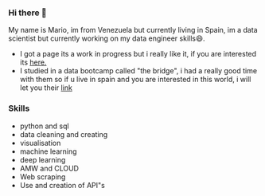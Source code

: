 ### Hi there 👋

My name is Mario, im from Venezuela but currently living in Spain, im a data scientist but currently working on my data engineer skills😄.

* I got a page its a work in progress but i really like it, if you are interested its [here.](https://mariomassaro.github.io/)
* I studied in a data bootcamp called "the bridge", i had a really good time with them so if u live in spain and you are interested in this world, i will let you their [link](https://thebridge.tech/)

### Skills 
  - python and sql
  - data cleaning and creating
  - visualisation 
  - machine learning
  - deep learning
  - AMW and CLOUD
  - Web scraping
  - Use and creation of API"s
  


<!--
**MarioMassaro/MarioMassaro** is a ✨ _special_ ✨ repository because its `README.md` (this file) appears on your GitHub profile.

Here are some ideas to get you started:

- 🔭 I’m currently working on ...
- 🌱 I’m currently learning ...
- 👯 I’m looking to collaborate on ...
- 🤔 I’m looking for help with ...
- 💬 Ask me about ...
- 📫 How to reach me: ...
- 😄 Pronouns: ...
- ⚡ Fun fact: ...
-->
